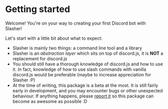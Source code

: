 # Getting started
Welcome! You're on your way to creating your first Discord bot with Slasher!

Let's start with a little bit about what to expect:

* Slasher is mainly two things: a command line tool and a library
* Slasher is an *abstraction layer* which sits on top of discord.js, it is **NOT** a replacement for discord.js
* You should still have a thorough knowledge of discord.js and how to use it. In fact, knowledge of how to use slash commands with vanilla discord.js would be preferable (maybe to increase appreciation for Slasher :P)
* At the time of writing, this package is a beta at the most. It is still fairly early in development, and you may encounter bugs or other unexpected behaviour. If anything happens, please [report it](https://github.com/Romejanic/slasher/issues/new/choose) so this package can become as awesome as possible :D